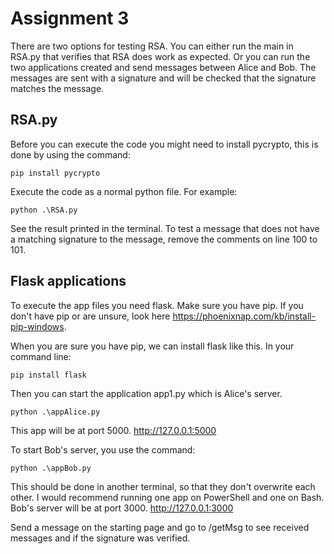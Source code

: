 # Assignment 3

There are two options for testing RSA. You can either run the main in RSA.py that verifies that RSA does work as expected.
Or you can run the two applications created and send messages between Alice and Bob. 
The messages are sent with a signature and will be checked that the signature matches the message.

## RSA.py
Before you can execute the code you might need to install pycrypto, this is done by using the command:
```
pip install pycrypto
```

Execute the code as a normal python file. For example:
```
python .\RSA.py
```

See the result printed in the terminal.
To test a message that does not have a matching signature to the message, remove the comments on line 100 to 101.

## Flask applications
To execute the app  files you need flask. Make sure you have pip. If you don't have pip or are unsure, look here https://phoenixnap.com/kb/install-pip-windows.

When you are sure you have pip, we can install flask like this.
In your command line:
```
pip install flask
```

Then you can start the application app1.py which is Alice's server.
```
python .\appAlice.py
```
This app will be at port 5000. http://127.0.0.1:5000

To start Bob's server, you use the command:
```
python .\appBob.py
```
This should be done in another terminal, so that they don't overwrite each other. I would recommend running one app on PowerShell and one on Bash. 
Bob's server will be at port 3000. http://127.0.0.1:3000

Send a message on the starting page and go to /getMsg to see received messages and if the signature was verified.